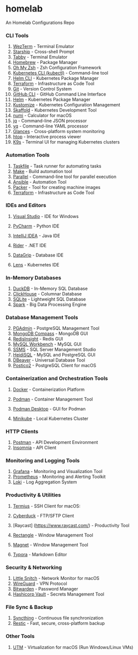 # homelab

An Homelab Configurations Repo

### CLI Tools

1. [WezTerm](https://wezterm.org/install/macos.html) - Terminal Emulator
2. [Starship](https://starship.rs/) - Cross-shell Prompt
3. [Tabby](https://tabby.sh/) - Terminal Emulator
4. [Homebrew](https://brew.sh/) - Package Manager
5. [Oh My Zsh](https://ohmyz.sh/) - Zsh Configuration Framework
6. [Kubernetes CLI (kubectl)](https://kubernetes.io/docs/tasks/tools/) - Command-line tool
7. [Helm CLI](https://helm.sh/docs/intro/install/) - Kubernetes Package Manager
8. [Terraform](https://www.terraform.io/downloads.html) - Infrastructure as Code Tool
9. [Git](https://git-scm.com/downloads) - Version Control System
10. [GitHub CLI](https://cli.github.com/) - GitHub Command Line Interface
11. [Helm](https://helm.sh/docs/intro/install/) - Kubernetes Package Manager
12. [Kustomize](https://kubernetes-sigs.github.io/kustomize/installation/) - Kubernetes Configuration Management
13. [Skaffold](https://skaffold.dev/docs/install/) - Kubernetes Development Tool
14. [numi](https://numi.app/) - Calculator for macOS
15. [jq](https://stedolan.github.io/jq/download/) - Command-line JSON processor
16. [yq](https://mikefarah.gitbook.io/yq) - Command-line YAML processor
17. [Glances](https://nicolargo.github.io/glances/) - Cross-platform system monitoring
18. [htop](https://htop.dev/) - Interactive process viewer
19. [K9s](https://k9scli.io/) - Terminal UI for managing Kubernetes clusters

### Automation Tools

1. [Taskfile](https://taskfile.dev/) - Task runner for automating tasks
2. [Make](https://formulae.brew.sh/formula/make) - Build automation tool
3. [Parallel](https://formulae.brew.sh/formula/parallel#default) - Command-line tool for parallel execution
4. [Ansible](https://docs.ansible.com/ansible/latest/installation_guide/intro_installation.html) - Automation Tool
5. [Packer](https://www.packer.io/downloads) - Tool for creating machine images
6. [Terraform](https://www.terraform.io/downloads.html) - Infrastructure as Code Tool

### IDEs and Editors

1. [Visual Studio](https://visualstudio.microsoft.com/downloads/) - IDE for Windows

2. [PyCharm](https://www.jetbrains.com/pycharm/download/) - Python IDE
3. [IntelliJ IDEA](https://www.jetbrains.com/idea/download/) - Java IDE
4. [Rider](https://www.jetbrains.com/rider/download/) - .NET IDE
5. [DataGrip](https://www.jetbrains.com/datagrip/download/) - Database IDE
6. [Lens](https://k8slens.dev/) - Kubernetes IDE

### In-Memory Databases

1. [DuckDB](https://duckdb.org/docs/installation/index.html) - In-Memory SQL Database
2. [ClickHouse](https://clickhouse.com/clickhouse#getting_started) - Columnar Database
3. [SQLite](https://www.sqlite.org/download.html) - Lightweight SQL Database
4. [Spark](https://spark.apache.org/downloads.html) - Big Data Processing Engine

### Database Management Tools

2. [PGAdmin](https://www.pgadmin.org/download/) - PostgreSQL Management Tool
3. [MongoDB Compass](https://www.mongodb.com/try/download/compass) - MongoDB GUI
4. [RedisInsight](https://redis.io/docs/insight/) - Redis GUI
5. [MySQL Workbench](https://www.mysql.com/products/workbench/) - MySQL GUI
6. [SSMS](https://docs.microsoft.com/en-us/sql/ssms/download-sql-server-management-studio-ssms) - SQL Server Management Studio
7. [HeidiSQL](https://www.heidisql.com/download.php) - MySQL and PostgreSQL GUI
8. [DBeaver](https://dbeaver.io/download/) - Universal Database Tool
9. [Postico2](https://eggerapps.at/postico/) - PostgreSQL Client for macOS

### Containerization and Orchestration Tools

1. [Docker](https://www.docker.com/) - Containerization Platform

2. [Podman](https://podman.io/) - Container Management Tool
3. [Podman Desktop](https://podman-desktop.io/) - GUI for Podman
4. [Minikube](https://minikube.sigs.k8s.io/docs/) - Local Kubernetes Cluster

### HTTP Clients

1. [Postman](https://www.postman.com/downloads/) - API Development Environment
2. [Insomnia](https://insomnia.rest/download) - API Client

### Monitoring and Logging Tools

1. [Grafana](https://grafana.com/grafana/download) - Monitoring and Visualization Tool
2. [Prometheus](https://prometheus.io/download/) - Monitoring and Alerting Toolkit
3. [Loki](https://grafana.com/oss/loki/) - Log Aggregation System

### Productivity & Utilities

1. [Termius](https://termius.com/) - SSH Client
   for macOS:
2. [Cyberduck](https://cyberduck.io/) - FTP/SFTP Client

3. [Raycast] (https://www.raycast.com/) - Productivity Tool
4. [Rectangle](https://rectangleapp.com/) - Window Management Tool
5. [Magnet](https://magnet.crowdcafe.com/) - Window Management Tool
6. [Typora](https://typora.io/) - Markdown Editor

### Security & Networking

1. [Little Snitch](https://www.obdev.at/products/littlesnitch/download.html) - Network Monitor for macOS
2. [WireGuard](https://www.wireguard.com/install/) - VPN Protocol
3. [Bitwarden](https://bitwarden.com/download/) - Password Manager
4. [Hashicorp Vault](https://developer.hashicorp.com/vault) - Secrets Management Tool

### File Sync & Backup

1. [Syncthing](https://syncthing.net/) - Continuous file synchronization
2. [Restic](https://restic.net/) - Fast, secure, cross-platform backup

### Other Tools

1. [UTM](https://mac.getutm.app/) - Virtualization for macOS (Run Windows/Linux VMs)
